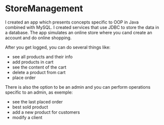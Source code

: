 # StoreManagement

I created an app which presents concepts specific to OOP in Java combined with MySQL. 
I created services that use JDBC to store the data in a database.
The app simulates an online store where you cand create an account and do online shopping.

After you get logged, you can do several things like:
  * see all products and their info
  * add products in cart
  * see the content of the cart
  * delete a product from cart
  * place order

There is also the option to be an admin and you can perform operations specific to an admin, as exemple:
  * see the last placed order
  * best sold product
  * add a new product for customers
  * modify a client
